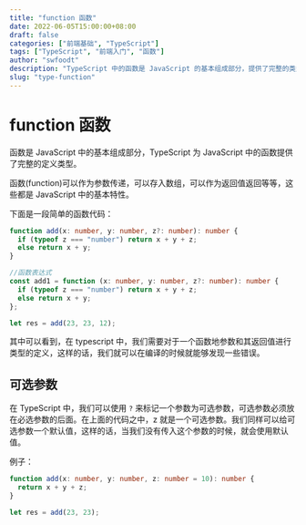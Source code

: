 ```yaml
---
title: "function 函数"
date: 2022-06-05T15:00:00+08:00
draft: false
categories: ["前端基础", "TypeScript"]
tags: ["TypeScript", "前端入门", "函数"]
author: "swfoodt"
description: "TypeScript 中的函数是 JavaScript 的基本组成部分，提供了完整的类型定义。本文介绍了函数的基本用法、可选参数和默认参数等特性。"
slug: "type-function"
---
```

# function 函数

函数是 JavaScript 中的基本组成部分，TypeScript 为 JavaScript 中的函数提供了完整的定义类型。

函数(function)可以作为参数传递，可以存入数组，可以作为返回值返回等等，这些都是 JavaScript 中的基本特性。

下面是一段简单的函数代码：

```ts
function add(x: number, y: number, z?: number): number {
  if (typeof z === "number") return x + y + z;
  else return x + y;
}

//函数表达式
const add1 = function (x: number, y: number, z?: number): number {
  if (typeof z === "number") return x + y + z;
  else return x + y;
};

let res = add(23, 23, 12);
```

其中可以看到，在 typescript 中，我们需要对于一个函数地参数和其返回值进行类型的定义，这样的话，我们就可以在编译的时候就能够发现一些错误。

## 可选参数

在 TypeScript 中，我们可以使用 `?` 来标记一个参数为可选参数，可选参数必须放在必选参数的后面。在上面的代码之中，z 就是一个可选参数。我们同样可以给可选参数一个默认值，这样的话，当我们没有传入这个参数的时候，就会使用默认值。

例子：

```ts
function add(x: number, y: number, z: number = 10): number {
  return x + y + z;
}

let res = add(23, 23);
```
